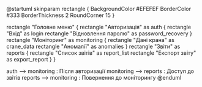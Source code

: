 @startuml
skinparam rectangle {
  BackgroundColor #EFEFEF
  BorderColor #333
  BorderThickness 2
  RoundCorner 15
}

rectangle "Головне меню" {
    rectangle "Авторизація" as auth {
        rectangle "Вхід" as login
        rectangle "Відновлення паролю" as password_recovery
    }
    rectangle "Моніторинг" as monitoring {
        rectangle "Дані крана" as crane_data
        rectangle "Аномалії" as anomalies
    }
    rectangle "Звіти" as reports {
        rectangle "Список звітів" as report_list
        rectangle "Експорт звіту" as export_report
    }
}

auth --> monitoring : Після авторизації
monitoring --> reports : Доступ до звітів
reports --> monitoring : Повернення до моніторингу
@enduml